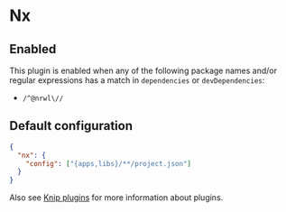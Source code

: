 # Nx

## Enabled

This plugin is enabled when any of the following package names and/or regular expressions has a match in `dependencies`
or `devDependencies`:

- `/^@nrwl\//`

## Default configuration

```json
{
  "nx": {
    "config": ["{apps,libs}/**/project.json"]
  }
}
```

Also see [Knip plugins][1] for more information about plugins.

[1]: https://github.com/webpro/knip/blob/main/README.md#plugins
